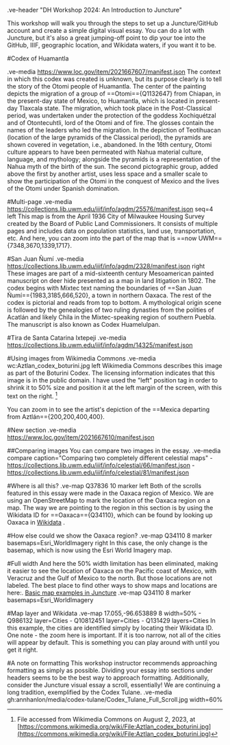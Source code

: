 .ve-header "DH Workshop 2024: An Introduction to Juncture"

This workshop will walk you through the steps to set up a Juncture/GitHub account and create a simple digital visual essay. You can do a lot with Juncture, but it's also a great jumping-off point to dip your toe into the GitHub, IIIF, geographic location, and Wikidata waters, if you want it to be. 

#Codex of Huamantla

.ve-media https://www.loc.gov/item/2021667607/manifest.json
The context in which this codex was created is unknown, but its purpose clearly is to tell the story of the Otomi people of Huamantla. The center of the painting depicts the migration of a group of ==Otomi=={Q1132647} from Chiapan, in the present-day state of Mexico, to Huamantla, which is located in present-day Tlaxcala state. The migration, which took place in the Post-Classical period, was undertaken under the protection of the goddess Xochiquétzal and of Otontecuhtli, lord of the Otomi and of fire. The glosses contain the names of the leaders who led the migration. In the depiction of Teotihuacan (location of the large pyramids of the Classical period), the pyramids are shown covered in vegetation, i.e., abandoned. In the 16th century, Otomi culture appears to have been permeated with Nahua material culture, language, and mythology; alongside the pyramids is a representation of the Nahua myth of the birth of the sun. The second pictographic group, added above the first by another artist, uses less space and a smaller scale to show the participation of the Otomi in the conquest of Mexico and the lives of the Otomi under Spanish domination.

#Multi-page
.ve-media https://collections.lib.uwm.edu/iiif/info/agdm/25576/manifest.json seq=4 left
This map is from the April 1936 City of Milwaukee Housing Survey created by the Board of Public Land Commissioners. It consists of multiple pages and includes data on population statistics, land use, transportation, etc. And here, you can zoom into the part of the map that is ==now UWM=={7348,3670,1339,1717}. 

#San Juan Ñumí
.ve-media https://collections.lib.uwm.edu/iiif/info/agdm/2328/manifest.json right
These images are part of a mid-sixteenth century Mesoamerican painted manuscript on deer hide presented as a map in land litigation in 1802. The codex begins with Mixtec text naming the boundaries of ==San Juan Ñumí=={1983,3185,666,520}, a town in northern Oaxaca. The rest of the codex is pictorial and reads from top to bottom. A mythological origin scene is followed by the genealogies of two ruling dynasties from the polities of Acatlán and likely Chila in the Mixtec-speaking region of southern Puebla. The manuscript is also known as Codex Huamelulpan.

#Tira de Santa Catarina Ixtepeji
.ve-media https://collections.lib.uwm.edu/iiif/info/agdm/14325/manifest.json


#Using images from Wikimedia Commons
.ve-media wc:Aztlan_codex_boturini.jpg left
Wikimedia Commons describes this image as part of the Boturini Codex. The licensing information indicates that this image is in the public domain. I have used the "left" position tag in order to shrink it to 50% size and position it at the left margin of the screen, with this text on the right. [^1]

You can zoom in to see the artist's depiction of the ==Mexica departing from Aztlán=={200,200,400,400}.

#New section
.ve-media https://www.loc.gov/item/2021667610/manifest.json

##Comparing images
You can compare two images in the essay. 
.ve-media compare caption="Comparing two completely different celestial maps"
    - https://collections.lib.uwm.edu/iiif/info/celestial/66/manifest.json
    - https://collections.lib.uwm.edu/iiif/info/celestial/81/manifest.json


#Where is all this?
.ve-map Q37836 10 marker left
Both of the scrolls featured in this essay were made in the Oaxaca region of Mexico. We are using an OpenStreetMap to mark the location of the Oaxaca region on a map. The way we are pointing to the region in this section is by using the Wikidata ID for ==Oaxaca=={Q34110}, which can be found by looking up Oaxaca in [Wikidata](https://www.wikidata.org/) . 

#How else could we show the Oaxaca region?
.ve-map  Q34110 8 marker basemaps=Esri_WorldImagery right
In this case, the only change is the basemap, which is now using the Esri World Imagery map.

#Full width
And here the 50% width limitation has been eliminated, making it easier to see the location of Oaxaca on the Pacific coast of Mexico, with Veracruz and the Gulf of Mexico to the north. But those locations are not labeled. The best place to find other ways to show maps and locations are here:. [Basic map examples in Juncture](https://www.juncture-digital.org/components/map?id=basic-map-examples)
.ve-map  Q34110 8 marker basemaps=Esri_WorldImagery 

#Map layer and Wikidata
.ve-map 17.055,-96.653889 8 width=50% 
    - Q986132 layer=Cities
    - Q10812451 layer=Cities
    - Q131429 layers=Cities
In this example, the cities are identified simply by locating their Wikidata ID. One note - the zoom here is important. If it is too narrow, not all of the cities will appear by default. This is something you can play around with until you get it right.     

[^1]: File accessed from Wikimedia Commons on August 2, 2023, at [https://commons.wikimedia.org/wiki/File:Aztlan_codex_boturini.jpg](https://commons.wikimedia.org/wiki/File:Aztlan_codex_boturini.jpg)

#A note on formatting
This workshop instructor recommends approaching formatting as simply as possible. Dividing your essay into sections under headers seems to be the best way to approach formatting. Additionally, consider the Juncture visual essay a scroll, essentially! We are continuing a long tradition, exemplified by the Codex Tulane.
.ve-media gh:annhanlon/media/codex-tulane/Codex_Tulane_Full_Scroll.jpg width=60%


